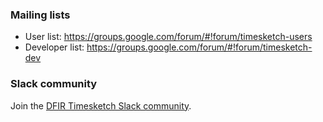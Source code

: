 ### Mailing lists
* User list: https://groups.google.com/forum/#!forum/timesketch-users
* Developer list: https://groups.google.com/forum/#!forum/timesketch-dev

### Slack community
Join the [DFIR Timesketch Slack community](https://github.com/open-source-dfir/slack).